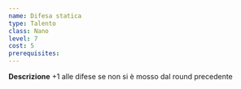 ```yaml
---
name: Difesa statica
type: Talento
class: Nano
level: 7
cost: 5
prerequisites: 
---
```


**Descrizione**
+1 alle difese se non si è mosso dal round precedente